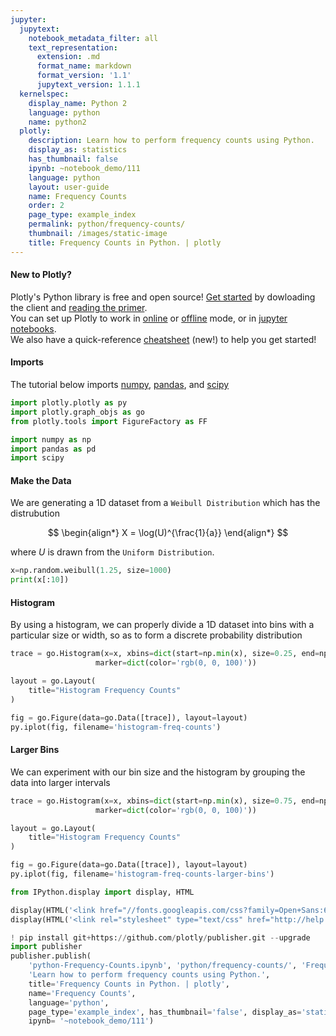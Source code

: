 ```yaml
---
jupyter:
  jupytext:
    notebook_metadata_filter: all
    text_representation:
      extension: .md
      format_name: markdown
      format_version: '1.1'
      jupytext_version: 1.1.1
  kernelspec:
    display_name: Python 2
    language: python
    name: python2
  plotly:
    description: Learn how to perform frequency counts using Python.
    display_as: statistics
    has_thumbnail: false
    ipynb: ~notebook_demo/111
    language: python
    layout: user-guide
    name: Frequency Counts
    order: 2
    page_type: example_index
    permalink: python/frequency-counts/
    thumbnail: /images/static-image
    title: Frequency Counts in Python. | plotly
---
```


#### New to Plotly?
Plotly's Python library is free and open source! [Get started](https://plot.ly/python/getting-started/) by dowloading the client and [reading the primer](https://plot.ly/python/getting-started/).
<br>You can set up Plotly to work in [online](https://plot.ly/python/getting-started/#initialization-for-online-plotting) or [offline](https://plot.ly/python/getting-started/#initialization-for-offline-plotting) mode, or in [jupyter notebooks](https://plot.ly/python/getting-started/#start-plotting-online).
<br>We also have a quick-reference [cheatsheet](https://images.plot.ly/plotly-documentation/images/python_cheat_sheet.pdf) (new!) to help you get started!


#### Imports
The tutorial below imports [numpy](http://www.numpy.org/), [pandas](https://plot.ly/pandas/intro-to-pandas-tutorial/), and [scipy](https://www.scipy.org/)

```python
import plotly.plotly as py
import plotly.graph_objs as go
from plotly.tools import FigureFactory as FF

import numpy as np
import pandas as pd
import scipy
```

#### Make the Data


We are generating a 1D dataset from a `Weibull Distribution` which has the distrubution

$$
\begin{align*}
X = \log(U)^{\frac{1}{a}}
\end{align*}
$$

where $U$ is drawn from the `Uniform Distribution`.

```python
x=np.random.weibull(1.25, size=1000)
print(x[:10])
```

#### Histogram


By using a histogram, we can properly divide a 1D dataset into bins with a particular size or width, so as to form a discrete probability distribution

```python
trace = go.Histogram(x=x, xbins=dict(start=np.min(x), size=0.25, end=np.max(x)),
                   marker=dict(color='rgb(0, 0, 100)'))

layout = go.Layout(
    title="Histogram Frequency Counts"
)

fig = go.Figure(data=go.Data([trace]), layout=layout)
py.iplot(fig, filename='histogram-freq-counts')
```

#### Larger Bins


We can experiment with our bin size and the histogram by grouping the data into larger intervals

```python
trace = go.Histogram(x=x, xbins=dict(start=np.min(x), size=0.75, end=np.max(x)),
                   marker=dict(color='rgb(0, 0, 100)'))

layout = go.Layout(
    title="Histogram Frequency Counts"
)

fig = go.Figure(data=go.Data([trace]), layout=layout)
py.iplot(fig, filename='histogram-freq-counts-larger-bins')
```

```python
from IPython.display import display, HTML

display(HTML('<link href="//fonts.googleapis.com/css?family=Open+Sans:600,400,300,200|Inconsolata|Ubuntu+Mono:400,700" rel="stylesheet" type="text/css" />'))
display(HTML('<link rel="stylesheet" type="text/css" href="http://help.plot.ly/documentation/all_static/css/ipython-notebook-custom.css">'))

! pip install git+https://github.com/plotly/publisher.git --upgrade
import publisher
publisher.publish(
    'python-Frequency-Counts.ipynb', 'python/frequency-counts/', 'Frequency Counts | plotly',
    'Learn how to perform frequency counts using Python.',
    title='Frequency Counts in Python. | plotly',
    name='Frequency Counts',
    language='python',
    page_type='example_index', has_thumbnail='false', display_as='statistics', order=2,
    ipynb= '~notebook_demo/111')
```

```python

```
